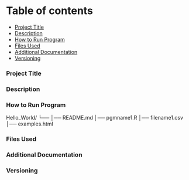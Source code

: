 # Table of contents
  - [Project Title](#Project-Title)
  - [Description](#Description)
  - [How to Run Program](#How-to-Run-Program)
  - [Files Used](#Files-Used)
  - [Additional Documentation](#Additional-Documentation)
  - [Versioning](#Versioning)
### Project Title
### Description
### How to Run Program
  Hello_World/
  └── 
      │── README.md
      │── pgmname1.R
      │── filename1.csv
      │── examples.html
### Files Used
### Additional Documentation
### Versioning
